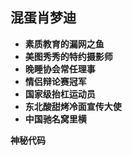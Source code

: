 
## 混蛋肖梦迪

* **素质教育的漏网之鱼**
* **美图秀秀的特约摄影师**
* **晚睡协会常任理事**
* **情侣辩论赛冠军**
* **国家级抬杠运动员**
* **东北酸甜烤冷面宣传大使**
* **中国驰名窝里横**

<strong id="date">神秘代码</strong>

<script type="text/javascript">
	var myDate = new Date();
    var today = new Date();
    myDate.setFullYear(2018,1,5)
	alert(myDate);
	var dom =  document.getElementById('date');
	dom.innerHTML = '神秘代码' + parseInt((today-myDate)/(60*60*24*1000));
    
</script>
